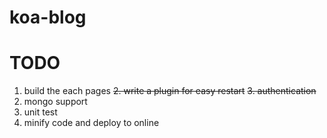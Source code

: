 # koa-blog

TODO
======

1. build the each pages
~~2. write a plugin for easy restart~~
~~3. authentication~~
3. mongo support
4. unit test
5. minify code and deploy to online